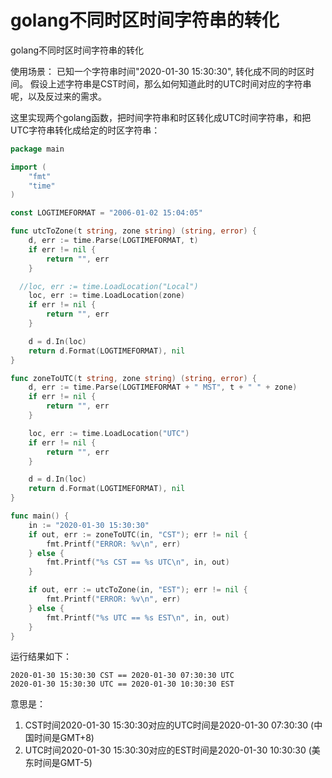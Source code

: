 # golang不同时区时间字符串的转化

golang不同时区时间字符串的转化

使用场景：
 已知一个字符串时间"2020-01-30 15:30:30", 转化成不同的时区时间。
 假设上述字符串是CST时间，那么如何知道此时的UTC时间对应的字符串呢，以及反过来的需求。

这里实现两个golang函数，把时间字符串和时区转化成UTC时间字符串，和把UTC字符串转化成给定的时区字符串：

```go
package main

import (
    "fmt"
    "time"
)

const LOGTIMEFORMAT = "2006-01-02 15:04:05"

func utcToZone(t string, zone string) (string, error) {
    d, err := time.Parse(LOGTIMEFORMAT, t)
    if err != nil {
        return "", err
    }

  //loc, err := time.LoadLocation("Local")
    loc, err := time.LoadLocation(zone)
    if err != nil {
        return "", err
    }

    d = d.In(loc)
    return d.Format(LOGTIMEFORMAT), nil
}

func zoneToUTC(t string, zone string) (string, error) {
    d, err := time.Parse(LOGTIMEFORMAT + " MST", t + " " + zone)
    if err != nil {
        return "", err
    }

    loc, err := time.LoadLocation("UTC")
    if err != nil {
        return "", err
    }

    d = d.In(loc)
    return d.Format(LOGTIMEFORMAT), nil
}

func main() {
    in := "2020-01-30 15:30:30"
    if out, err := zoneToUTC(in, "CST"); err != nil {
        fmt.Printf("ERROR: %v\n", err)
    } else {
        fmt.Printf("%s CST == %s UTC\n", in, out)
    }

    if out, err := utcToZone(in, "EST"); err != nil {
        fmt.Printf("ERROR: %v\n", err)
    } else {
        fmt.Printf("%s UTC == %s EST\n", in, out)
    }
}
```

运行结果如下：

```undefined
2020-01-30 15:30:30 CST == 2020-01-30 07:30:30 UTC
2020-01-30 15:30:30 UTC == 2020-01-30 10:30:30 EST
```

意思是：

1. CST时间2020-01-30 15:30:30对应的UTC时间是2020-01-30 07:30:30 (中国时间是GMT+8)
2. UTC时间2020-01-30 15:30:30对应的EST时间是2020-01-30 10:30:30 (美东时间是GMT-5)